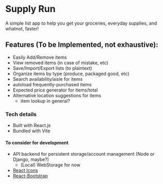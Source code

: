 # Supply Run

A simple list app to help you get your groceries, everyday supplies, and whatnot, faster!

## Features (To be Implemented, not exhaustive):
- Easily Add/Remove items
- View removed items (in case of mistake, etc)
- Save/Import/Export lists (to plaintext)
- Organize items by type (produce, packaged good, etc)
- Search availability/aisle for items
- autoload frequently-purchased items
- Expected price generator for items/total
- Alternative location suggestions for items
    - item lookup in general?


### Tech details
- Built with React.js
- Bundled with Vite


#### To consider for development
- API backend for persistent storage/account management (Node or Django, maybe?)
    - (Local) WebStorage for now
- [React Icons](https://react-icons.github.io/react-icons/)
- [React-Bootstrap](https://react-bootstrap.github.io/docs/getting-started/introduction)